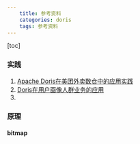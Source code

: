 ```yaml
---
    title: 参考资料
    categories: doris
    tags: 参考资料
---
```

[toc]

### 实践
1. [Apache Doris在美团外卖数仓中的应用实践](https://www.sohu.com/a/390678890_505779)
2. [Doris在用户画像人群业务的应用](https://blog.csdn.net/huzechen/article/details/109376514)
3. 

### 原理
#### bitmap